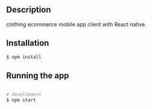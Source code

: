 ## Description

clothing ecommerce mobile app client with React native.


## Installation

```bash
$ npm install
```

## Running the app

```bash

# development
$ npm start

```


